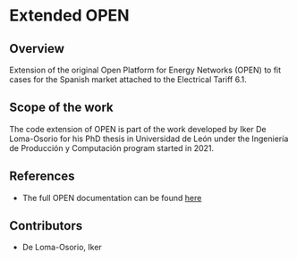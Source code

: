 # Extended OPEN

## Overview

Extension of the original Open Platform for Energy Networks (OPEN) to fit cases for the Spanish market attached to the Electrical Tariff 6.1.

## Scope of the work
The code extension of OPEN is part of the work developed by Iker De Loma-Osorio for his PhD thesis in Universidad de León under the Ingeniería de Producción y Computación program started in 2021. 

## References
- The full OPEN documentation can be found [here](https://open-platform-for-energy-networks.readthedocs.io)

## Contributors
- De Loma-Osorio, Iker
